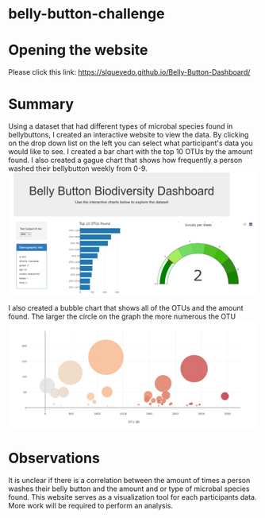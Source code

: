 # belly-button-challenge

# Opening the website
Please click this link: https://slquevedo.github.io/Belly-Button-Dashboard/

# Summary
Using a dataset that had different types of microbal species found in bellybuttons, I created an interactive website to view the data. By clicking on the drop down list on the left you can select what participant's data you would like to see. I created a bar chart with the top 10 OTUs by the amount found. I also created a gague chart that shows how frequently a person washed their bellybutton weekly from 0-9. 
![alt text](https://github.com/SLQuevedo/Belly-Button-Dashboard/blob/main/screenshots/Screenshot%202022-12-14%20135546.png)

I also created a bubble chart that shows all of the OTUs and the amount found. The larger the circle on the graph the more numerous the OTU
![alt text](https://github.com/SLQuevedo/Belly-Button-Dashboard/blob/main/screenshots/Screenshot%202022-12-14%20135827.png)


# Observations
It is unclear if there is a correlation between the amount of times a person washes their belly button and the amount and or type of microbal species found. This website serves as a visualization tool for each participants data. More work will be required to perform an analysis. 

